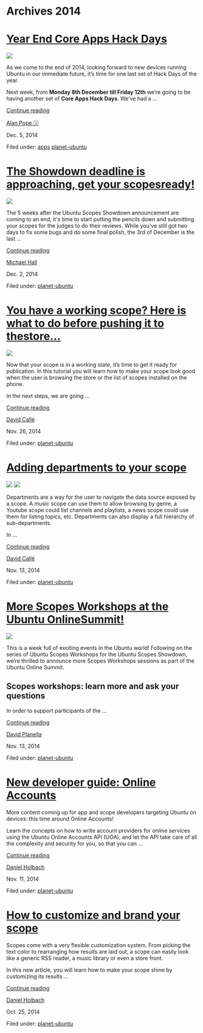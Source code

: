 





# Archives 2014





#  [ Year End Core Apps Hack Days](/en/blog/2014/12/05/year-end-core-apps-hack-days/)

![](/static/devportal_uploaded/67a7f1ad-96ed-4546-878d-de233dbcd421-571b5c97-39ee-4746-8d0f-ff166fe5f80a-media/2014/12/19/coreapps2.jpg)

As we come to the end of 2014, looking forward to new devices running Ubuntu
in our immediate future, it’s time for one last set of Hack Days of the year.

Next week, from **Monday 8th December till Friday 12th** we’re going to be
having another set of **Core Apps Hack Days**. We’ve had a ...

[Continue reading](/en/blog/2014/12/05/year-end-core-apps-hack-days/)

[Alan Pope ㋛](/en/blog/authors/popey/)

Dec. 5, 2014

Filed under: [apps](/en/blog/tags/apps/) [planet-ubuntu](/en/blog/tags/planet-ubuntu/)

#  [The Showdown deadline is approaching, get your scopesready!](/en/blog/2014/12/02/showdown-deadline-approaching-get-your-scopes-ready/)

![](/static/devportal_uploaded/fbf26a2c-351b-490c-ac87-5a49c868b944-ec538376-aa0f-4df8-8285-1bc9e9fdbba4-media/2015/01/13/image-phone-naturallyneat-medium-700x296.jpg)

The 5 weeks after the Ubuntu Scopes Showdown announcement are coming to an
end, it's time to start putting the pencils down and submitting your scopes
for the judges to do their reviews. While you've still got two days to fix
some bugs and do some final polish, the 3rd of December is the last ...

[Continue reading](/en/blog/2014/12/02/showdown-deadline-approaching-get-your-scopes-ready/)

[Michael Hall](/en/blog/authors/mhall119/)

Dec. 2, 2014

Filed under: [planet-ubuntu](/en/blog/tags/planet-ubuntu/)

#  [You have a working scope? Here is what to do before pushing it to thestore…](/en/blog/2014/11/26/you-have-working-scope-here-what-do-pushing-it-store/)

![](https://swift.canonistack.canonical.com/v1/AUTH_c70ce6d1363e4692b1d4fde91eaa3b4b/devportal_uploaded/c024ebcc-377c-4e8a-b356-336e98e43d80-uploads/zinnia/scope_prev_all-700x388.png)

Now that your scope is in a working state, it’s time to get it ready for
publication. In this tutorial you will learn how to make your scope look good
when the user is browsing the store or the list of scopes installed on the
phone.

In the next steps, we are going ...

[Continue reading](/en/blog/2014/11/26/you-have-working-scope-here-what-do-pushing-it-store/)

[David Callé](/en/blog/authors/davidc3/)

Nov. 26, 2014

Filed under: [planet-ubuntu](/en/blog/tags/planet-ubuntu/)

#  [ Adding departments to your scope](/en/blog/2014/11/13/adding-departments-your-scope/)

![](https://swift.canonistack.canonical.com/v1/AUTH_c70ce6d1363e4692b1d4fde91eaa3b4b/devportal_uploaded/28efcf54-6dc4-4462-9882-d6c8c23ea57e-uploads/zinnia/scope_dep81-439x700.png) ![](https://swift.canonistack.canonical.com/v1/AUTH_c70ce6d1363e4692b1d4fde91eaa3b4b/devportal_uploaded/c46aba99-714c-4575-848a-38e7bc4e7c1c-uploads/zinnia/scope_dep9-439x700.png)

Departments are a way for the user to navigate the data source exposed by a
scope. A music scope can use them to allow browsing by genre, a Youtube scope
could list channels and playlists, a news scope could use them for listing
topics, etc. Departments can also display a full hierarchy of sub-departments.

In ...

[Continue reading](/en/blog/2014/11/13/adding-departments-your-scope/)

[David Callé](/en/blog/authors/davidc3/)

Nov. 13, 2014

Filed under: [planet-ubuntu](/en/blog/tags/planet-ubuntu/)

#  [ More Scopes Workshops at the Ubuntu OnlineSummit!](/en/blog/2014/11/13/more-scopes-workshops-ubuntu-online-summit/)

![](https://swift.canonistack.canonical.com/v1/AUTH_c70ce6d1363e4692b1d4fde91eaa3b4b/devportal_uploaded/a91841f4-d68a-46bb-88ae-551407c5db52-uploads/zinnia/image-phone-naturallyneat-medium-700x296.jpg)

This is a week full of exciting events in the Ubuntu world! Following on the
series of Ubuntu Scopes Workshops for the Ubuntu Scopes Showdown, we’re
thrilled to announce more Scopes Workshops sessions as part of the Ubuntu
Online Summit.

## Scopes workshops: learn more and ask your questions

In order to support participants of the ...

[Continue reading](/en/blog/2014/11/13/more-scopes-workshops-ubuntu-online-summit/)

[David Planella](/en/blog/authors/dpm/)

Nov. 13, 2014

Filed under: [planet-ubuntu](/en/blog/tags/planet-ubuntu/)

#  [New developer guide: Online Accounts](/en/blog/2014/11/11/new-developer-guide-online-accounts/)

More content coming up for app and scope developers targeting Ubuntu on
devices: this time around Online Accounts!

Learn the concepts on how to write account providers for online services using
the Ubuntu Online Accounts API (UOA), and let the API take care of all the
complexity and security for you, so that you can ...

[Continue reading](/en/blog/2014/11/11/new-developer-guide-online-accounts/)

[Daniel Holbach](/en/blog/authors/dholbach/)

Nov. 11, 2014

Filed under: [planet-ubuntu](/en/blog/tags/planet-ubuntu/)

#  [How to customize and brand your scope](/en/blog/2014/10/25/scopes-customization-branding/)

Scopes come with a very flexible customization system. From picking the text
color to rearranging how results are laid out, a scope can easily look like a
generic RSS reader, a music library or even a store front.

In this new article, you will learn how to make your scope shine by
customizing its results ...

[Continue reading](/en/blog/2014/10/25/scopes-customization-branding/)

[Daniel Holbach](/en/blog/authors/dholbach/)

Oct. 25, 2014

Filed under: [planet-ubuntu](/en/blog/tags/planet-ubuntu/)





